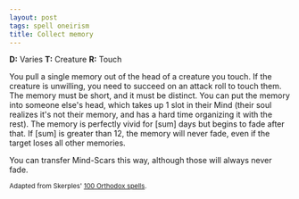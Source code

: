 ```yaml
---
layout: post
tags: spell oneirism
title: Collect memory
---
```

<b>D:</b> Varies <b>T:</b> Creature <b>R:</b> Touch

You pull a single memory out of the head of a creature you touch. If the creature is unwilling, you need to succeed on an attack roll to touch them. The memory must be short, and it must be distinct. You can put the memory into someone else's head, which takes up 1 slot in their Mind (their soul realizes it's not their memory, and has a hard time organizing it with the rest). The memory is perfectly vivid for [sum] days but begins to fade after that. If [sum] is greater than 12, the memory will never fade, even if the target loses all other memories.

You can transfer Mind-Scars this way, although those will always never fade.

<small>Adapted from Skerples' [100 Orthodox spells](https://coinsandscrolls.blogspot.com/2017/03/osr-100-orthodox-spells.html).</small>
